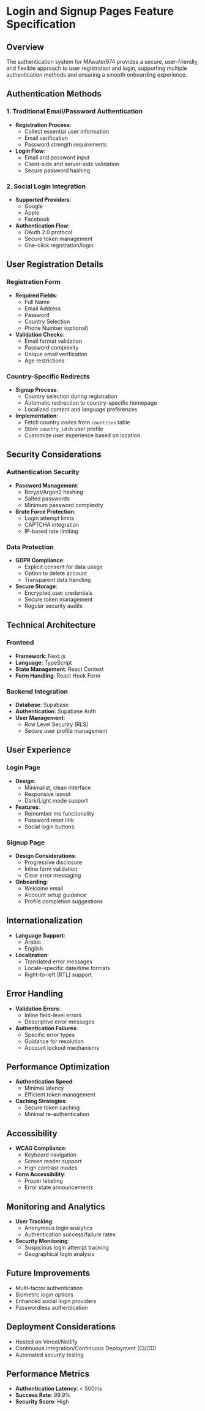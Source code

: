 # Login and Signup Pages Feature Specification

## Overview
The authentication system for MAwater974 provides a secure, user-friendly, and flexible approach to user registration and login, supporting multiple authentication methods and ensuring a smooth onboarding experience.

## Authentication Methods

### 1. Traditional Email/Password Authentication
- **Registration Process**:
  - Collect essential user information
  - Email verification
  - Password strength requirements
- **Login Flow**:
  - Email and password input
  - Client-side and server-side validation
  - Secure password hashing

### 2. Social Login Integration
- **Supported Providers**:
  - Google
  - Apple
  - Facebook
- **Authentication Flow**:
  - OAuth 2.0 protocol
  - Secure token management
  - One-click registration/login

## User Registration Details

### Registration Form
- **Required Fields**:
  - Full Name
  - Email Address
  - Password
  - Country Selection
  - Phone Number (optional)
- **Validation Checks**:
  - Email format validation
  - Password complexity
  - Unique email verification
  - Age restrictions

### Country-Specific Redirects
- **Signup Process**:
  - Country selection during registration
  - Automatic redirection to country-specific homepage
  - Localized content and language preferences
- **Implementation**:
  - Fetch country codes from `countries` table
  - Store `country_id` in user profile
  - Customize user experience based on location

## Security Considerations

### Authentication Security
- **Password Management**:
  - Bcrypt/Argon2 hashing
  - Salted passwords
  - Minimum password complexity
- **Brute Force Protection**:
  - Login attempt limits
  - CAPTCHA integration
  - IP-based rate limiting

### Data Protection
- **GDPR Compliance**:
  - Explicit consent for data usage
  - Option to delete account
  - Transparent data handling
- **Secure Storage**:
  - Encrypted user credentials
  - Secure token management
  - Regular security audits

## Technical Architecture

### Frontend
- **Framework**: Next.js
- **Language**: TypeScript
- **State Management**: React Context
- **Form Handling**: React Hook Form

### Backend Integration
- **Database**: Supabase
- **Authentication**: Supabase Auth
- **User Management**:
  - Row Level Security (RLS)
  - Secure user profile management

## User Experience

### Login Page
- **Design**:
  - Minimalist, clean interface
  - Responsive layout
  - Dark/Light mode support
- **Features**:
  - Remember me functionality
  - Password reset link
  - Social login buttons

### Signup Page
- **Design Considerations**:
  - Progressive disclosure
  - Inline form validation
  - Clear error messaging
- **Onboarding**:
  - Welcome email
  - Account setup guidance
  - Profile completion suggestions

## Internationalization
- **Language Support**:
  - Arabic
  - English
- **Localization**:
  - Translated error messages
  - Locale-specific date/time formats
  - Right-to-left (RTL) support

## Error Handling
- **Validation Errors**:
  - Inline field-level errors
  - Descriptive error messages
- **Authentication Failures**:
  - Specific error types
  - Guidance for resolution
  - Account lockout mechanisms

## Performance Optimization
- **Authentication Speed**:
  - Minimal latency
  - Efficient token management
- **Caching Strategies**:
  - Secure token caching
  - Minimal re-authentication

## Accessibility
- **WCAG Compliance**:
  - Keyboard navigation
  - Screen reader support
  - High contrast modes
- **Form Accessibility**:
  - Proper labeling
  - Error state announcements

## Monitoring and Analytics
- **User Tracking**:
  - Anonymous login analytics
  - Authentication success/failure rates
- **Security Monitoring**:
  - Suspicious login attempt tracking
  - Geographical login analysis

## Future Improvements
- Multi-factor authentication
- Biometric login options
- Enhanced social login providers
- Passwordless authentication

## Deployment Considerations
- Hosted on Vercel/Netlify
- Continuous Integration/Continuous Deployment (CI/CD)
- Automated security testing

## Performance Metrics
- **Authentication Latency**: < 500ms
- **Success Rate**: 99.9%
- **Security Score**: High
